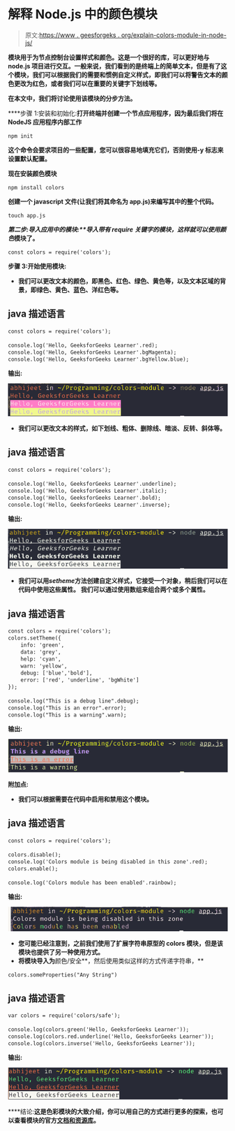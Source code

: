 # 解释 Node.js 中的颜色模块

> 原文:[https://www . geesforgeks . org/explain-colors-module-in-node-js/](https://www.geeksforgeeks.org/explain-colors-module-in-node-js/)

**模块用于为节点控制台设置样式和颜色。这是一个很好的库，可以更好地与 node.js 项目进行交互。一般来说，我们看到的是终端上的简单文本，但是有了这个模块，我们可以根据我们的需要和惯例自定义样式，即我们可以将警告文本的颜色更改为红色，或者我们可以在重要的关键字下划线等。**

**在本文中，我们将讨论使用该模块的分步方法。**

****步骤 1:安装和初始化:**打开终端并创建一个节点应用程序，因为最后我们将在 NodeJS 应用程序内部工作**

```
npm init 
```

**这个命令会要求项目的一些配置，您可以很容易地填充它们，否则使用-y 标志来设置默认配置。**

**现在安装颜色模块**

```
npm install colors
```

**创建一个 javascript 文件(让我们将其命名为 app.js)来编写其中的整个代码。**

```
touch app.js
```

****第二步:导入应用中的模块:**导入带有 require 关键字的模块，这样就可以使用*颜色*模块了。**

```
const colors = require('colors');
```

****步骤 3:开始使用模块:****

*   **我们可以更改文本的颜色，即黑色、红色、绿色、黄色等，以及文本区域的背景，即绿色、黄色、蓝色、洋红色等。**

## **java 描述语言**

```
const colors = require('colors');

console.log('Hello, GeeksforGeeks Learner'.red); 
console.log('Hello, GeeksforGeeks Learner'.bgMagenta); 
console.log('Hello, GeeksforGeeks Learner'.bgYellow.blue);
```

****输出:****

**![](img/b5511ab976406b96e13c36d2853b25db.png)**

*   **我们可以更改文本的样式，如下划线、粗体、删除线、暗淡、反转、斜体等。**

## **java 描述语言**

```
const colors = require('colors');

console.log('Hello, GeeksforGeeks Learner'.underline); 
console.log('Hello, GeeksforGeeks Learner'.italic); 
console.log('Hello, GeeksforGeeks Learner'.bold); 
console.log('Hello, GeeksforGeeks Learner'.inverse);
```

****输出:****

**![](img/7253593e9dc08dbd6433862482d58111.png)**

*   **我们可以用*setheme*方法创建自定义样式，它接受一个对象，稍后我们可以在代码中使用这些属性。
    我们可以通过使用数组来组合两个或多个属性。**

## **java 描述语言**

```
const colors = require('colors');
colors.setTheme({
    info: 'green',
    data: 'grey',
    help: 'cyan',
    warn: 'yellow',
    debug: ['blue','bold'],
    error: ['red', 'underline', 'bgWhite']
});

console.log("This is a debug line".debug);
console.log("This is an error".error);
console.log("This is a warning".warn);
```

****输出:****

**![](img/bf736d8cb0c8d0632e8517661500a3e6.png)**

****附加点:****

*   **我们可以根据需要在代码中启用和禁用这个模块。**

## **java 描述语言**

```
const colors = require('colors');

colors.disable();
console.log('Colors module is being disabled in this zone'.red); 
colors.enable();

console.log('Colors module has been enabled'.rainbow);
```

****输出:****

**![](img/4e8acd066d2d5397e471c0965e7a06ad.png)**

*   **您可能已经注意到，之前我们使用了扩展字符串原型的 colors 模块，但是该模块也提供了另一种使用方式。**
*   **将模块导入为**颜色/安全**，然后使用类似这样的方式传递字符串，**

```
colors.someProperties("Any String")
```

## **java 描述语言**

```
var colors = require('colors/safe');

console.log(colors.green('Hello, GeeksforGeeks Learner'));
console.log(colors.red.underline('Hello, GeeksforGeeks Learner'));
console.log(colors.inverse('Hello, GeeksforGeeks Learner'));
```

****输出:****

**![](img/16db97b6f17fae559118397039d8c9b7.png)**

****结论:**这是色彩模块的大致介绍，你可以用自己的方式进行更多的探索，也可以查看模块的官方[文档和资源库](https://github.com/Marak/colors.js)。**
